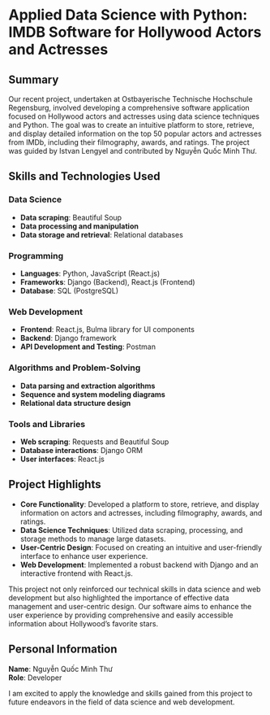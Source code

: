 # Applied Data Science with Python: IMDB Software for Hollywood Actors and Actresses

## Summary

Our recent project, undertaken at Ostbayerische Technische Hochschule Regensburg, involved developing a comprehensive software application focused on Hollywood actors and actresses using data science techniques and Python. The goal was to create an intuitive platform to store, retrieve, and display detailed information on the top 50 popular actors and actresses from IMDb, including their filmography, awards, and ratings. The project was guided by Istvan Lengyel and contributed by Nguyễn Quốc Minh Thư.

## Skills and Technologies Used

### Data Science
- **Data scraping**: Beautiful Soup
- **Data processing and manipulation**
- **Data storage and retrieval**: Relational databases

### Programming
- **Languages**: Python, JavaScript (React.js)
- **Frameworks**: Django (Backend), React.js (Frontend)
- **Database**: SQL (PostgreSQL)

### Web Development
- **Frontend**: React.js, Bulma library for UI components
- **Backend**: Django framework
- **API Development and Testing**: Postman

### Algorithms and Problem-Solving
- **Data parsing and extraction algorithms**
- **Sequence and system modeling diagrams**
- **Relational data structure design**

### Tools and Libraries
- **Web scraping**: Requests and Beautiful Soup
- **Database interactions**: Django ORM
- **User interfaces**: React.js

## Project Highlights

- **Core Functionality**: Developed a platform to store, retrieve, and display information on actors and actresses, including filmography, awards, and ratings.
- **Data Science Techniques**: Utilized data scraping, processing, and storage methods to manage large datasets.
- **User-Centric Design**: Focused on creating an intuitive and user-friendly interface to enhance user experience.
- **Web Development**: Implemented a robust backend with Django and an interactive frontend with React.js.

This project not only reinforced our technical skills in data science and web development but also highlighted the importance of effective data management and user-centric design. Our software aims to enhance the user experience by providing comprehensive and easily accessible information about Hollywood’s favorite stars.

## Personal Information

**Name**: Nguyễn Quốc Minh Thư  
**Role**: Developer

I am excited to apply the knowledge and skills gained from this project to future endeavors in the field of data science and web development.
